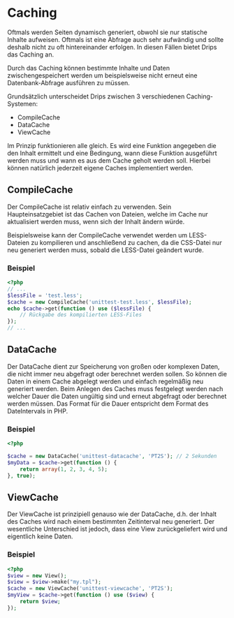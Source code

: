 # Caching

Oftmals werden Seiten dynamisch generiert, obwohl sie nur statische Inhalte aufweisen. Oftmals ist eine Abfrage auch sehr aufwändig und sollte deshalb nicht zu oft hintereinander erfolgen. In diesen Fällen bietet Drips das Caching an.

Durch das Caching können bestimmte Inhalte und Daten zwischengespeichert werden um beispielsweise nicht erneut eine Datenbank-Abfrage ausführen zu müssen.

Grundsätzlich unterscheidet Drips zwischen 3 verschiedenen Caching-Systemen:

 - CompileCache
 - DataCache
 - ViewCache

Im Prinzip funktionieren alle gleich. Es wird eine Funktion angegeben die den Inhalt ermittelt und eine Bedingung, wann diese Funktion ausgeführt werden muss und wann es aus dem Cache geholt werden soll. Hierbei können natürlich jederzeit eigene Caches implementiert werden.

## CompileCache

Der CompileCache ist relativ einfach zu verwenden. Sein Haupteinsatzgebiet ist das Cachen von Dateien, welche im Cache nur aktualisiert werden muss, wenn sich der Inhalt ändern würde.

Beispielsweise kann der CompileCache verwendet werden um LESS-Dateien zu kompilieren und anschließend zu cachen, da die CSS-Datei nur neu generiert werden muss, sobald die LESS-Datei geändert wurde.

### Beispiel

```php
<?php
// ...
$lessFile = 'test.less';
$cache = new CompileCache('unittest-test.less', $lessFile);
echo $cache->get(function () use ($lessFile) {
    // Rückgabe des kompilierten LESS-Files
});
// ...
```

## DataCache

Der DataCache dient zur Speicherung von großen oder komplexen Daten, die nicht immer neu abgefragt oder berechnet werden sollen. So können die Daten in einem Cache abgelegt werden und einfach regelmäßig neu generiert werden.
Beim Anlegen des Caches muss festgelegt werden nach welcher Dauer die Daten ungültig sind und erneut abgefragt oder berechnet werden müssen. Das Format für die Dauer entspricht dem Format des DateIntervals in PHP.

### Beispiel

```php
<?php

$cache = new DataCache('unittest-datacache', 'PT2S'); // 2 Sekunden
$myData = $cache->get(function () {
    return array(1, 2, 3, 4, 5);
}, true);
```

## ViewCache

Der ViewCache ist prinzipiell genauso wie der DataCache, d.h. der Inhalt des Caches wird nach einem bestimmten Zeitinterval neu generiert. Der wesentliche Unterschied ist jedoch, dass eine View zurückgeliefert wird und eigentlich keine Daten.

### Beispiel

```php
<?php
$view = new View();
$view = $view->make("my.tpl");
$cache = new ViewCache('unittest-viewcache', 'PT2S');
$myView = $cache->get(function () use ($view) {
    return $view;
});
```
